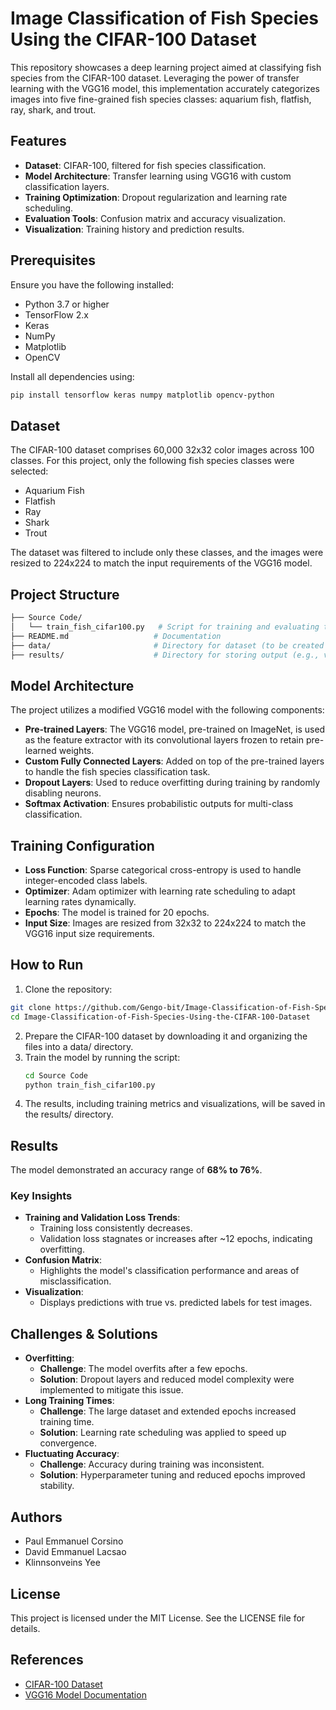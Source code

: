 # Image Classification of Fish Species Using the CIFAR-100 Dataset  

This repository showcases a deep learning project aimed at classifying fish species from the CIFAR-100 dataset. Leveraging the power of transfer learning with the VGG16 model, this implementation accurately categorizes images into five fine-grained fish species classes: aquarium fish, flatfish, ray, shark, and trout.

## Features  
- **Dataset**: CIFAR-100, filtered for fish species classification.  
- **Model Architecture**: Transfer learning using VGG16 with custom classification layers.  
- **Training Optimization**: Dropout regularization and learning rate scheduling.  
- **Evaluation Tools**: Confusion matrix and accuracy visualization.  
- **Visualization**: Training history and prediction results.

## Prerequisites  
Ensure you have the following installed:  
- Python 3.7 or higher  
- TensorFlow 2.x  
- Keras  
- NumPy  
- Matplotlib  
- OpenCV  

Install all dependencies using:  
```bash
pip install tensorflow keras numpy matplotlib opencv-python
```
## Dataset  
The CIFAR-100 dataset comprises 60,000 32x32 color images across 100 classes. For this project, only the following fish species classes were selected:  
- Aquarium Fish  
- Flatfish  
- Ray  
- Shark  
- Trout  

The dataset was filtered to include only these classes, and the images were resized to 224x224 to match the input requirements of the VGG16 model.

## Project Structure
```bash
├── Source Code/
│   └── train_fish_cifar100.py   # Script for training and evaluating the model
├── README.md                   # Documentation
├── data/                       # Directory for dataset (to be created by the user)
├── results/                    # Directory for storing output (e.g., visualizations, metrics)
```
## Model Architecture  
The project utilizes a modified VGG16 model with the following components:  
- **Pre-trained Layers**: The VGG16 model, pre-trained on ImageNet, is used as the feature extractor with its convolutional layers frozen to retain pre-learned weights.  
- **Custom Fully Connected Layers**: Added on top of the pre-trained layers to handle the fish species classification task.  
- **Dropout Layers**: Used to reduce overfitting during training by randomly disabling neurons.  
- **Softmax Activation**: Ensures probabilistic outputs for multi-class classification.

## Training Configuration  
- **Loss Function**: Sparse categorical cross-entropy is used to handle integer-encoded class labels.  
- **Optimizer**: Adam optimizer with learning rate scheduling to adapt learning rates dynamically.  
- **Epochs**: The model is trained for 20 epochs.  
- **Input Size**: Images are resized from 32x32 to 224x224 to match the VGG16 input size requirements.

## How to Run  
1. Clone the repository:  
```bash
git clone https://github.com/Gengo-bit/Image-Classification-of-Fish-Species-Using-the-CIFAR-100-Dataset
cd Image-Classification-of-Fish-Species-Using-the-CIFAR-100-Dataset
```
2. Prepare the CIFAR-100 dataset by downloading it and organizing the files into a data/ directory.
3. Train the model by running the script:
   ```bash
   cd Source Code
   python train_fish_cifar100.py
4.  The results, including training metrics and visualizations, will be saved in the results/ directory.

## Results  
The model demonstrated an accuracy range of **68% to 76%**.

### Key Insights  
- **Training and Validation Loss Trends**:  
  - Training loss consistently decreases.  
  - Validation loss stagnates or increases after ~12 epochs, indicating overfitting.  
- **Confusion Matrix**:  
  - Highlights the model's classification performance and areas of misclassification.  
- **Visualization**:  
  - Displays predictions with true vs. predicted labels for test images.

## Challenges & Solutions  
- **Overfitting**:  
  - **Challenge**: The model overfits after a few epochs.  
  - **Solution**: Dropout layers and reduced model complexity were implemented to mitigate this issue.  
- **Long Training Times**:  
  - **Challenge**: The large dataset and extended epochs increased training time.  
  - **Solution**: Learning rate scheduling was applied to speed up convergence.  
- **Fluctuating Accuracy**:  
  - **Challenge**: Accuracy during training was inconsistent.  
  - **Solution**: Hyperparameter tuning and reduced epochs improved stability.

## Authors  
- Paul Emmanuel Corsino  
- David Emmanuel Lacsao  
- Klinnsonveins Yee  

## License  
This project is licensed under the MIT License. See the LICENSE file for details.

## References  
- [CIFAR-100 Dataset](https://www.cs.toronto.edu/~kriz/cifar.html)  
- [VGG16 Model Documentation](https://keras.io/api/applications/vgg/#vgg16-function)  

